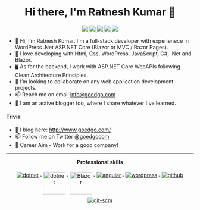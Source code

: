

<h1 align="center">Hi there, I'm Ratnesh Kumar 👋</h1>

<p align="center"> 
 <a href="https://twitter.com/goedgocom" alt="Ratnesh's twitter">
   <img src="https://img.shields.io/badge/-@ratnesh-%231DA1F2?style=flat-square&logo=twitter&logoColor=ffffff" />
 </a>
 <a href="https://github.com/ratn365" alt="Ratnesh's github">
   <img src="https://img.shields.io/badge/-@ratnesh-%23181717?style=flat-square&logo=github" />
 </a>
 <a href="https://www.linkedin.com/in/#" alt="ratnesh's linkedin">
   <img src="https://img.shields.io/badge/-ratnesh-blue?style=flat-square&logo=Linkedin&logoColor=white&link=https://www.linkedin.com/in/ratnesh" />
 </a>
 <a href="https://goedgo.com" alt="Ratnesh's blog">
   <img src="https://img.shields.io/badge/goedgo.com-brightgreen?style=flat-square" />
 </a>
 <a>
   <img src="https://komarev.com/ghpvc/?username=Ratn365&color=ff69b4&style=flat-square" />
 </a>
</p>

- 👋 Hi, I’m Ratnesh Kumar. I'm a full-stack developer with experienece in WordPress .Net  ASP.NET Core (Blazor or MVC / Razor Pages).
- 👀 I love developing with Html, Css, WordPress, JavaScript, C#, .Net and Blazor.
- 🖥️ As for the backend, I work with ASP.NET Core WebAPIs following Clean Architecture Principles. 
- 💞️ I’m looking to collaborate on any web application development projects.
- 📫 Reach me  on email info@goedgo.com
- 🌱 I am an active blogger too, where I share whatever I've learned.

#### Trivia
- 📝 I blog here: http://www.goedgo.com/
- 📫 Follow me on Twitter [@goedgocom](https://twitter.com/goedgocom) 
- 🦸 Career Aim - Work for a good company! 

---

<p align="center"> 
 <strong>
  Professional skills
  </strong>
</p>

<p align="center">
  <a href="https://dotnet.microsoft.com/">
    <img src="https://www.vectorlogo.zone/logos/dotnet/dotnet-ar21.svg" alt="dotnet" style="vertical-align:top; margin:4px;">
  </a>
  <a href="https://dotnet.microsoft.com/">
    <img src="https://upload.wikimedia.org/wikipedia/commons/e/ee/.NET_Core_Logo.svg" height="60px" alt="dotnet" style="vertical-align:top; margin:4px;">
  </a>
  <a href="https://dotnet.microsoft.com/apps/aspnet/web-apps/blazor">
    <img src="https://upload.wikimedia.org/wikipedia/commons/d/d0/Blazor.png" alt="Blazor" height="60px" style="vertical-align:top; margin:4px">
  </a>
  <a href="https://angular.io">
    <img src="https://www.vectorlogo.zone/logos/angular/angular-ar21.svg" alt="angular" style="vertical-align:top; margin:4px;">
  </a>
  <a href="https://www.wordpress.com">
    <img src="https://www.vectorlogo.zone/logos/wordpress/wordpress-ar21.svg" alt="wordpress" style="vertical-align:top; margin:4px">
  </a>
  <a href="https://www.github.com">
    <img src="https://www.vectorlogo.zone/logos/github/github-ar21.svg" alt="github" style="vertical-align:top; margin:4px">
  </a>
  <a href="https://www.git.com">
    <img src="https://www.vectorlogo.zone/logos/git-scm/git-scm-ar21.svg" alt="git-scm" style="vertical-align:top; margin:4px">
  </a>
</p>
<br/>
